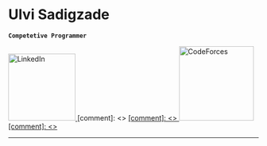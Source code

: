 # Ulvi Sadigzade

**`Competetive Programmer`**

<p align="left">

<a href="https://linkedin.com/in/ulvi-sadigzade">
    <img alt="LinkedIn" target="_blank" src="https://img.shields.io/badge/LinkedIn-0077B5?style=for-the-badge&logo=linkedin&logoColor=white" width="135"/>
</a>
[comment]: <> <a href="https://codeforces.com/profile/Sadigzade">
  [comment]: <>  <img alt="CodeForces" target="_blank" src="https://img.shields.io/badge/Codeforces-443f9d?logo=Codeforces&logoColor=white" width="150"/>
[comment]: <></a>

</p>

-------
